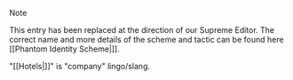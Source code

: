 > [!NOTE]
> This entry has been replaced at the direction of our Supreme Editor. The correct name and more details of the scheme and tactic can be found here [[Phantom Identity Scheme|]].

"[[Hotels|]]" is "company" lingo/slang.
